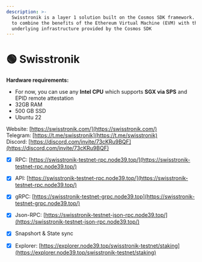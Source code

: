 ```yaml
---
description: >-
  Swisstronik is a layer 1 solution built on the Cosmos SDK framework. It aims
  to combine the benefits of the Ethereum Virtual Machine (EVM) with the
  underlying infrastructure provided by the Cosmos SDK
---
```


# 🟢 Swisstronik

**Hardware requirements:**

* For now, you can use any **Intel CPU** which supports **SGX via SPS** and EPID remote attestation
* 32GB RAM
* 500 GB SSD
* Ubuntu 22

Website: [https://swisstronik.com/](https://swisstronik.com/) \
Telegram: [https://t.me/swisstronik](https://t.me/swisstronik) \
Discord: [https://discord.com/invite/73cKRu9BQF](https://discord.com/invite/73cKRu9BQF)

* [x] RPC: [https://swisstronik-testnet-rpc.node39.top/](https://swisstronik-testnet-rpc.node39.top/)
* [x] API: [https://swisstronik-testnet-rpc.node39.top/](https://swisstronik-testnet-rpc.node39.top/)
* [x] gRPC: [https://swisstronik-testnet-grpc.node39.top](https://swisstronik-testnet-grpc.node39.top/)
* [x] Json-RPC: [https://swisstronik-testnet-json-rpc.node39.top/](https://swisstronik-testnet-json-rpc.node39.top/)
* [x] Snapshort & State sync
* [x] Explorer: [https://explorer.node39.top/swisstronik-testnet/staking](https://explorer.node39.top/swisstronik-testnet/staking)

